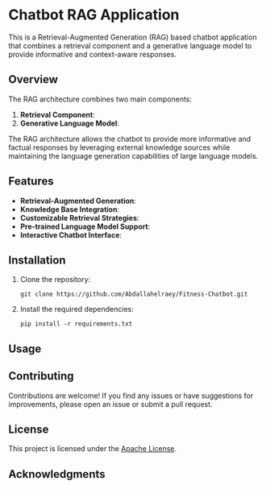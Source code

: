 # Chatbot RAG Application

This is a Retrieval-Augmented Generation (RAG) based chatbot application that combines a retrieval component and a generative language model to provide informative and context-aware responses.

## Overview

The RAG architecture combines two main components:

1. **Retrieval Component**:
2. **Generative Language Model**:

The RAG architecture allows the chatbot to provide more informative and factual responses by leveraging external knowledge sources while maintaining the language generation capabilities of large language models.

## Features

- **Retrieval-Augmented Generation**:
- **Knowledge Base Integration**:
- **Customizable Retrieval Strategies**:
- **Pre-trained Language Model Support**:
- **Interactive Chatbot Interface**:

## Installation

1. Clone the repository:

   ```
   git clone https://github.com/Abdallahelraey/Fitness-Chatbot.git
   ```

2. Install the required dependencies:

   ```
   pip install -r requirements.txt
   ```

## Usage



## Contributing

Contributions are welcome! If you find any issues or have suggestions for improvements, please open an issue or submit a pull request.

## License

This project is licensed under the [Apache License](LICENSE).

## Acknowledgments

